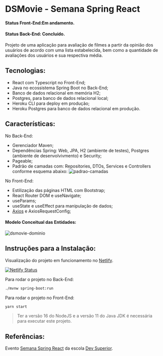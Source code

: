 

# DSMovie - Semana Spring React
#### Status Front-End:Em andamento.
#### Status Back-End: Concluído.

Projeto de uma aplicação para avaliação de filmes a partir da opinião dos usuários de acordo com uma lista estabelecida, bem como a quantidade de avaliações dos usuários e sua respectiva média.

## Tecnologias:
- React com Typescript no Front-End;
- Java no ecossistema Spring Boot no Back-End;
- Banco de dados relacional em memória H2;
- Postgres, para banco de dados relacional local;
- Heroku CLI para deploy em produção;
- Heroku Postgres para banco de dados relacional em produção.

## Características:

No Back-End: 
- Gerenciador Maven;
- Dependências Spring: Web, JPA, H2 (ambiente de testes), Postgres (ambiente de desenvolvivmento) e Security;
- Pageable;
- Padrão de camadas com: Repositories, DTOs, Services e Controllers conforme esquema abaixo:
![padrao-camadas](https://user-images.githubusercontent.com/70298438/149643649-14435609-c508-42aa-a4cf-ad175408ab31.png)

No Front-End: 
- Estilização das páginas HTML com Bootstrap;
- React Router DOM e useNavigate;
- useParams;
- useState e useEffect para manipulação de dados;
- [Axios](https://axios-http.com/) e AxiosRequestConfig;


#### Modelo Conceitual das Entidades:

![dsmovie-dominio](https://user-images.githubusercontent.com/70298438/149643575-c5e94184-5fee-40f1-a039-bfd0d1e973c2.png)


## Instruções para a Instalação:
Visualização do projeto em funcionamento no [Netlify](https://jcgama-dsmovie.netlify.app/).

[![Netlify Status](https://api.netlify.com/api/v1/badges/27718859-c041-4309-a6b5-ddb8ae1d5473/deploy-status)](https://app.netlify.com/sites/jcgama-dsmovie/deploys)

Para rodar o projeto no Back-End:

```sh
./mvnw spring-boot:run
```
Para rodar o projeto no Front-End:

```sh
yarn start
```

> Ter a versão 16 do NodeJS e a versão 11 do Java JDK é necessária para executar este projeto.

## Referências:
Evento [Semana Spring React](https://devsuperior.com.br/evento-sds) da escola [Dev Superior](https://devsuperior.com.br/).
